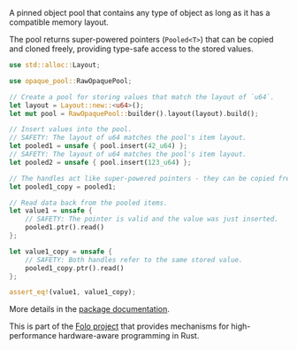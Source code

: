 A pinned object pool that contains any type of object as long as it has a compatible memory layout.

The pool returns super-powered pointers (`Pooled<T>`) that can be copied and cloned freely, providing type-safe access to the stored values.

```rust
use std::alloc::Layout;

use opaque_pool::RawOpaquePool;

// Create a pool for storing values that match the layout of `u64`.
let layout = Layout::new::<u64>();
let mut pool = RawOpaquePool::builder().layout(layout).build();

// Insert values into the pool.
// SAFETY: The layout of u64 matches the pool's item layout.
let pooled1 = unsafe { pool.insert(42_u64) };
// SAFETY: The layout of u64 matches the pool's item layout.
let pooled2 = unsafe { pool.insert(123_u64) };

// The handles act like super-powered pointers - they can be copied freely.
let pooled1_copy = pooled1;

// Read data back from the pooled items.
let value1 = unsafe {
    // SAFETY: The pointer is valid and the value was just inserted.
    pooled1.ptr().read()
};

let value1_copy = unsafe {
    // SAFETY: Both handles refer to the same stored value.
    pooled1_copy.ptr().read()
};

assert_eq!(value1, value1_copy);
```

More details in the [package documentation](https://docs.rs/opaque_pool/).

This is part of the [Folo project](https://github.com/folo-rs/folo) that provides mechanisms for
high-performance hardware-aware programming in Rust.